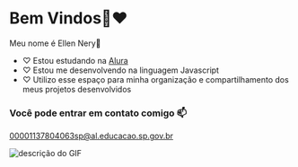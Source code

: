  # Bem Vindos🍬❤

 Meu nome é Ellen Nery🌺

- ♡ Estou estudando na [Alura](https://www.alura.com.br)
- ♡ Estou me desenvolvendo na linguagem Javascript
- ♡ Utilizo esse espaço para minha organização e compartilhamento dos meus projetos desenvolvidos

### Você pode entrar em contato comigo 📫

00001137804063sp@al.educacao.sp.gov.br

![descrição do GIF](https://tenor.com/pt-BR/view/lilo-and-stitch-angel-love-flying-kiss-heart-gif-14954191)
